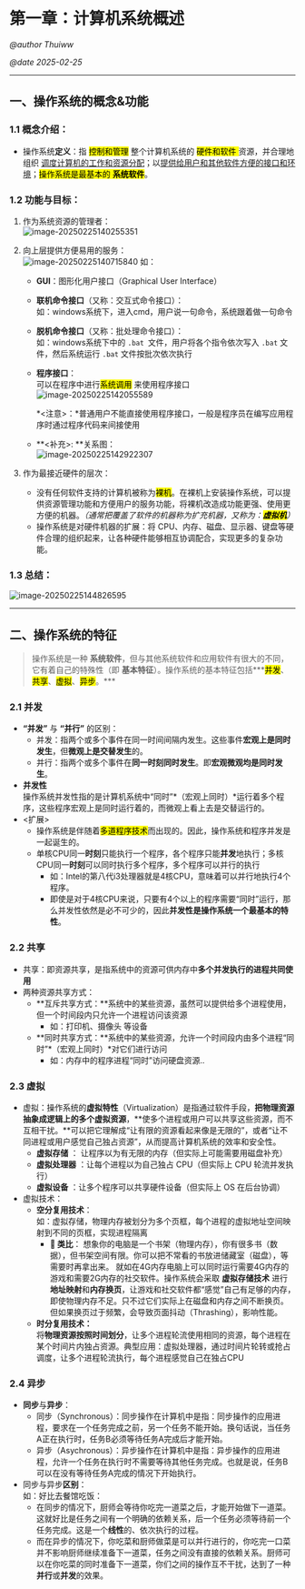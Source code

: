 # 第一章：计算机系统概述

*@author Thuiww*

*@date 2025-02-25*

***

## 一、操作系统的概念&功能

### 1.1 概念介绍：

* 操作系统**定义**：指 <mark>控制和管理</mark> 整个计算机系统的 <mark>硬件和软件 </mark>资源，并合理地组织 <u>调度计算机的工作和资源分配</u>；以<u>提供给用户和其他软件方便的接口和环境</u>；<mark>操作系统是最基本的 **系统软件**</mark>。

### 1.2 功能与目标：

1. 作为系统资源的管理者：  
   ![image-20250225140255351](01_第一章：计算机系统概述.assets/image-20250225140255351.png)

2. 向上层提供方便易用的服务：  
   ![image-20250225140715840](01_第一章：计算机系统概述.assets/image-20250225140715840.png)  如：  

   * **GUI**：图形化用户接口（Graphical User Interface）

   * **联机命令接口**（又称：交互式命令接口）：  
     如：windows系统下，进入cmd，用户说一句命令，系统跟着做一句命令

   * **脱机命令接口**（又称：批处理命令接口）：  
     如：windows系统下中的 `.bat `文件，用户将各个指令依次写入 `.bat` 文件，然后系统运行 `.bat` 文件按批次依次执行

   * **程序接口**：  
     可以在程序中进行<mark>系统调用</mark> 来使用程序接口   
     ![image-20250225142055589](01_第一章：计算机系统概述.assets/image-20250225142055589.png)

       *<注意>：*普通用户不能直接使用程序接口，一般是程序员在编写应用程序时通过程序代码来间接使用

   * **<补充>: **关系图：  
     ![image-20250225142922307](01_第一章：计算机系统概述.assets/image-20250225142922307.png)

3. 作为最接近硬件的层次：  

   * 没有任何软件支持的计算机被称为<mark>裸机</mark>。在裸机上安装操作系统，可以提供资源管理功能和方便用户的服务功能，将裸机改造成功能更强、使用更方便的机器。*（通常把覆盖了软件的机器称为扩充机器，又称为：<mark>**虚拟机**</mark>）* 
   * 操作系统是对硬件机器的扩展：将 CPU、内存、磁盘、显示器、键盘等硬件合理的组织起来，让各种硬件能够相互协调配合，实现更多的复杂功能。

### 1.3 总结： 

![image-20250225144826595](01_第一章：计算机系统概述.assets/image-20250225144826595.png)



***

## 二、操作系统的特征

> 操作系统是一种 **系统软件**，但与其他系统软件和应用软件有很大的不同，它有着自己的特殊性（即 **基本特征**）。操作系统的基本特征包括***<mark>并发</mark>、<mark>共享</mark>、<mark>虚拟</mark>、<mark>异步</mark>。***

### 2.1 并发

* **“并发”** 与 **“并行”** 的区别：
  * 并发：指两个或多个事件在同一时间间隔内发生。这些事件**宏观上是同时发生**，但**微观上是交替发生**的。
  * 并行：指两个或多个事件在**同一时刻同时发生**。即**宏观微观均是同时发生**。
* **并发性**  
  操作系统并发性指的是计算机系统中“同时”*（宏观上同时）*运行着多个程序，这些程序宏观上是同时运行着的，而微观上看上去是交替运行的。
* <扩展>  
  * 操作系统是伴随着<mark>多道程序技术</mark>而出现的。因此，操作系统和程序并发是一起诞生的。
  * 单核CPU同一**时刻**只能执行一个程序，各个程序只能**并发**地执行；多核CPU同一**时刻**可以同时执行多个程序，多个程序可以并行的执行
    * 如：Intel的第八代i3处理器就是4核CPU，意味着可以并行地执行4个程序。
    * 即使是对于4核CPU来说，只要有4个以上的程序需要“同时”运行，那么并发性依然是必不可少的，因此**并发性是操作系统一个最基本的特性**。


### 2.2 共享

* 共享：即资源共享，是指系统中的资源可供内存中**多个并发执行的进程共同使用**
* 两种资源共享方式：
  * **互斥共享方式：**系统中的某些资源，虽然可以提供给多个进程使用，但一个时间段内只允许一个进程访问该资源  
    * 如：打印机、摄像头 等设备
  * **同时共享方式：**系统中的某些资源，允许一个时间段内由多个进程“同时”*（宏观上同时）*对它们进行访问
    * 如：内存中的程序进程“同时”访问硬盘资源..

### 2.3 虚拟

* 虚拟：操作系统的**虚拟特性**（Virtualization）是指通过软件手段，**把物理资源抽象成逻辑上的多个虚拟资源**，**使多个进程或用户可以共享这些资源，而不互相干扰。**可以把它理解成“让有限的资源看起来像是无限的”，或者“让不同进程或用户感觉自己独占资源”，从而提高计算机系统的效率和安全性。
  * **虚拟存储** ： 让程序以为有无限的内存（但实际上可能需要用磁盘补充）
  * **虚拟处理器** ：让每个进程以为自己独占 CPU（但实际上 CPU 轮流并发执行）
  * **虚拟设备** ：让多个程序可以共享硬件设备（但实际上 OS 在后台协调）
* 虚拟技术：
  * **空分复用技术**：  
    如：虚拟存储，物理内存被划分为多个页框，每个进程的虚拟地址空间映射到不同的页框，实现进程隔离
    * **📌 类比**：
      想象你的电脑是一个书架（物理内存），你有很多书（数据），但书架空间有限。你可以把不常看的书放进储藏室（磁盘），等需要时再拿出来。
      就如在4G内存电脑上可以同时运行需要4G内存的游戏和需要2G内存的社交软件。操作系统会采取 **虚拟存储技术** 进行**地址映射**和**内存换页**，让游戏和社交软件都“感觉”自己有足够的内存，即使物理内存不足。只不过它们实际上在磁盘和内存之间不断换页。 但如果换页过于频繁，会导致页面抖动（Thrashing），影响性能。
  * **时分复用技术：**  
    将**物理资源按照时间划分**，让多个进程轮流使用相同的资源，每个进程在某个时间片内独占资源。典型应用：虚拟处理器，通过时间片轮转或抢占调度，让多个进程轮流执行，每个进程感觉自己在独占CPU

### 2.4 异步

* **同步**与**异步**：
  * 同步（Synchronous）：同步操作在计算机中是指：同步操作的应用进程，要求在一个任务完成之前，另一个任务不能开始。换句话说，当任务A正在执行时，任务B必须等待任务A完成后才能开始。
  * 异步（Asychronous）：异步操作在计算机中是指：异步操作的应用进程，允许一个任务在执行时不需要等待其他任务完成。也就是说，任务B可以在没有等待任务A完成的情况下开始执行。
* 同步与异步**区别**：   
  如：好比去餐馆吃饭：
  * 在同步的情况下，厨师会等待你吃完一道菜之后，才能开始做下一道菜。这就好比是任务之间有一个明确的依赖关系，后一个任务必须等待前一个任务完成。这是一个**线性**的、依次执行的过程。
  * 而在异步的情况下，你吃菜和厨师做菜是可以并行进行的，你吃完一口菜并不影响厨师继续准备下一道菜，任务之间没有直接的依赖关系。厨师可以在你吃菜的同时准备下一道菜，你们之间的操作互不干扰，达到了一种**并行**或**并发**的效果。



 
